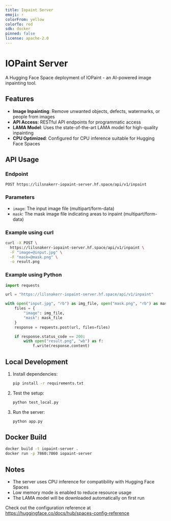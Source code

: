 ```yaml
---
title: Iopaint Server
emoji: ⚡
colorFrom: yellow
colorTo: red
sdk: docker
pinned: false
license: apache-2.0
---
```


# IOPaint Server

A Hugging Face Space deployment of IOPaint - an AI-powered image inpainting tool.

## Features

- **Image Inpainting**: Remove unwanted objects, defects, watermarks, or people from images
- **API Access**: RESTful API endpoints for programmatic access
- **LAMA Model**: Uses the state-of-the-art LAMA model for high-quality inpainting
- **CPU Optimized**: Configured for CPU inference suitable for Hugging Face Spaces

## API Usage

### Endpoint

```
POST https://lilsnakerr-iopaint-server.hf.space/api/v1/inpaint
```

### Parameters

- `image`: The input image file (multipart/form-data)
- `mask`: The mask image file indicating areas to inpaint (multipart/form-data)

### Example using curl

```bash
curl -X POST \
  https://lilsnakerr-iopaint-server.hf.space/api/v1/inpaint \
  -F "image=@input.jpg" \
  -F "mask=@mask.png" \
  -o result.png
```

### Example using Python

```python
import requests

url = "https://lilsnakerr-iopaint-server.hf.space/api/v1/inpaint"

with open("input.jpg", "rb") as img_file, open("mask.png", "rb") as mask_file:
    files = {
        "image": img_file,
        "mask": mask_file
    }
    response = requests.post(url, files=files)

    if response.status_code == 200:
        with open("result.png", "wb") as f:
            f.write(response.content)
```

## Local Development

1. Install dependencies:
   ```bash
   pip install -r requirements.txt
   ```

2. Test the setup:
   ```bash
   python test_local.py
   ```

3. Run the server:
   ```bash
   python app.py
   ```

## Docker Build

```bash
docker build -t iopaint-server .
docker run -p 7860:7860 iopaint-server
```

## Notes

- The server uses CPU inference for compatibility with Hugging Face Spaces
- Low memory mode is enabled to reduce resource usage
- The LAMA model will be downloaded automatically on first run

Check out the configuration reference at https://huggingface.co/docs/hub/spaces-config-reference
